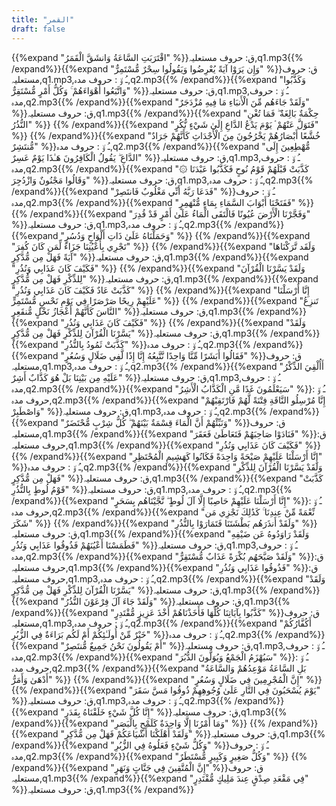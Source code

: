 ```yaml
---
title: "القمر"
draft: false
---
```

 {{%expand "اقْتَرَبَتِ السَّاعَةُ وَانشَقَّ الْقَمَرُ" %}}ق: حروف مستعلیہ,q1.mp3{{% /expand%}}{{%expand "وَإِن يَرَوْا آيَةً يُعْرِضُوا وَيَقُولُوا سِحْرٌ مُّسْتَمِرٌّ" %}}ق: حروف مستعلیہ,q1.mp3,ـُ و٘ :  حروف مدہ,q2.mp3{{% /expand%}}{{%expand "وَكَذَّبُوا وَاتَّبَعُوا أَهْوَاءَهُمْ ۚ وَكُلُّ أَمْرٍ مُّسْتَقِرٌّ" %}}ق: حروف مستعلیہ,q1.mp3,ـُ و٘ :  حروف مدہ,q2.mp3{{% /expand%}}{{%expand "وَلَقَدْ جَاءَهُم مِّنَ الْأَنبَاءِ مَا فِيهِ مُزْدَجَرٌ" %}}ق: حروف مستعلیہ,q1.mp3{{% /expand%}}{{%expand "حِكْمَةٌ بَالِغَةٌ ۖ فَمَا تُغْنِ النُّذُرُ" %}} {{% /expand%}}{{%expand "فَتَوَلَّ عَنْهُمْ ۘ يَوْمَ يَدْعُ الدَّاعِ إِلَىٰ شَيْءٍ نُّكُرٍ" %}} {{% /expand%}}{{%expand "خُشَّعًا أَبْصَارُهُمْ يَخْرُجُونَ مِنَ الْأَجْدَاثِ كَأَنَّهُمْ جَرَادٌ مُّنتَشِرٌ" %}}ـُ و٘ :  حروف مدہ,q2.mp3{{% /expand%}}{{%expand "مُّهْطِعِينَ إِلَى الدَّاعِ ۖ يَقُولُ الْكَافِرُونَ هَـٰذَا يَوْمٌ عَسِرٌ" %}}ق: حروف مستعلیہ,q1.mp3,ـُ و٘ :  حروف مدہ,q2.mp3{{% /expand%}}{{%expand "۞ كَذَّبَتْ قَبْلَهُمْ قَوْمُ نُوحٍ فَكَذَّبُوا عَبْدَنَا وَقَالُوا مَجْنُونٌ وَازْدُجِرَ" %}}ق: حروف مستعلیہ,q1.mp3,ـُ و٘ :  حروف مدہ,q2.mp3{{% /expand%}}{{%expand "فَدَعَا رَبَّهُ أَنِّي مَغْلُوبٌ فَانتَصِرْ" %}}ـُ و٘ :  حروف مدہ,q2.mp3{{% /expand%}}{{%expand "فَفَتَحْنَا أَبْوَابَ السَّمَاءِ بِمَاءٍ مُّنْهَمِرٍ" %}} {{% /expand%}}{{%expand "وَفَجَّرْنَا الْأَرْضَ عُيُونًا فَالْتَقَى الْمَاءُ عَلَىٰ أَمْرٍ قَدْ قُدِرَ" %}}ق: حروف مستعلیہ,q1.mp3,ـُ و٘ :  حروف مدہ,q2.mp3{{% /expand%}}{{%expand "وَحَمَلْنَاهُ عَلَىٰ ذَاتِ أَلْوَاحٍ وَدُسُرٍ" %}} {{% /expand%}}{{%expand "تَجْرِي بِأَعْيُنِنَا جَزَاءً لِّمَن كَانَ كُفِرَ" %}} {{% /expand%}}{{%expand "وَلَقَد تَّرَكْنَاهَا آيَةً فَهَلْ مِن مُّدَّكِرٍ" %}}ق: حروف مستعلیہ,q1.mp3{{% /expand%}}{{%expand "فَكَيْفَ كَانَ عَذَابِي وَنُذُرِ" %}} {{% /expand%}}{{%expand "وَلَقَدْ يَسَّرْنَا الْقُرْآنَ لِلذِّكْرِ فَهَلْ مِن مُّدَّكِرٍ" %}}ق: حروف مستعلیہ,q1.mp3{{% /expand%}}{{%expand "كَذَّبَتْ عَادٌ فَكَيْفَ كَانَ عَذَابِي وَنُذُرِ" %}} {{% /expand%}}{{%expand "إِنَّا أَرْسَلْنَا عَلَيْهِمْ رِيحًا صَرْصَرًا فِي يَوْمِ نَحْسٍ مُّسْتَمِرٍّ" %}} {{% /expand%}}{{%expand "تَنزِعُ النَّاسَ كَأَنَّهُمْ أَعْجَازُ نَخْلٍ مُّنقَعِرٍ" %}}ق: حروف مستعلیہ,q1.mp3{{% /expand%}}{{%expand "فَكَيْفَ كَانَ عَذَابِي وَنُذُرِ" %}} {{% /expand%}}{{%expand "وَلَقَدْ يَسَّرْنَا الْقُرْآنَ لِلذِّكْرِ فَهَلْ مِن مُّدَّكِرٍ" %}}ق: حروف مستعلیہ,q1.mp3{{% /expand%}}{{%expand "كَذَّبَتْ ثَمُودُ بِالنُّذُرِ" %}}ـُ و٘ :  حروف مدہ,q2.mp3{{% /expand%}}{{%expand "فَقَالُوا أَبَشَرًا مِّنَّا وَاحِدًا نَّتَّبِعُهُ إِنَّا إِذًا لَّفِي ضَلَالٍ وَسُعُرٍ" %}}ق: حروف مستعلیہ,q1.mp3,ـُ و٘ :  حروف مدہ,q2.mp3{{% /expand%}}{{%expand "أَأُلْقِيَ الذِّكْرُ عَلَيْهِ مِن بَيْنِنَا بَلْ هُوَ كَذَّابٌ أَشِرٌ" %}}ق: حروف مستعلیہ,q1.mp3,ـُ و٘ :  حروف مدہ,q2.mp3{{% /expand%}}{{%expand "سَيَعْلَمُونَ غَدًا مَّنِ الْكَذَّابُ الْأَشِرُ" %}}ـُ و٘ :  حروف مدہ,q2.mp3{{% /expand%}}{{%expand "إِنَّا مُرْسِلُو النَّاقَةِ فِتْنَةً لَّهُمْ فَارْتَقِبْهُمْ وَاصْطَبِرْ" %}}ق: حروف مستعلیہ,q1.mp3,ـُ و٘ :  حروف مدہ,q2.mp3{{% /expand%}}{{%expand "وَنَبِّئْهُمْ أَنَّ الْمَاءَ قِسْمَةٌ بَيْنَهُمْ ۖ كُلُّ شِرْبٍ مُّحْتَضَرٌ" %}}ق: حروف مستعلیہ,q1.mp3{{% /expand%}}{{%expand "فَنَادَوْا صَاحِبَهُمْ فَتَعَاطَىٰ فَعَقَرَ" %}}ق: حروف مستعلیہ,q1.mp3{{% /expand%}}{{%expand "فَكَيْفَ كَانَ عَذَابِي وَنُذُرِ" %}} {{% /expand%}}{{%expand "إِنَّا أَرْسَلْنَا عَلَيْهِمْ صَيْحَةً وَاحِدَةً فَكَانُوا كَهَشِيمِ الْمُحْتَظِرِ" %}}ـُ و٘ :  حروف مدہ,q2.mp3{{% /expand%}}{{%expand "وَلَقَدْ يَسَّرْنَا الْقُرْآنَ لِلذِّكْرِ فَهَلْ مِن مُّدَّكِرٍ" %}}ق: حروف مستعلیہ,q1.mp3{{% /expand%}}{{%expand "كَذَّبَتْ قَوْمُ لُوطٍ بِالنُّذُرِ" %}}ق: حروف مستعلیہ,q1.mp3,ـُ و٘ :  حروف مدہ,q2.mp3{{% /expand%}}{{%expand "إِنَّا أَرْسَلْنَا عَلَيْهِمْ حَاصِبًا إِلَّا آلَ لُوطٍ ۖ نَّجَّيْنَاهُم بِسَحَرٍ" %}}ـُ و٘ :  حروف مدہ,q2.mp3{{% /expand%}}{{%expand "نِّعْمَةً مِّنْ عِندِنَا ۚ كَذَٰلِكَ نَجْزِي مَن شَكَرَ" %}} {{% /expand%}}{{%expand "وَلَقَدْ أَنذَرَهُم بَطْشَتَنَا فَتَمَارَوْا بِالنُّذُرِ" %}}ق: حروف مستعلیہ,q1.mp3{{% /expand%}}{{%expand "وَلَقَدْ رَاوَدُوهُ عَن ضَيْفِهِ فَطَمَسْنَا أَعْيُنَهُمْ فَذُوقُوا عَذَابِي وَنُذُرِ" %}}ق: حروف مستعلیہ,q1.mp3,ـُ و٘ :  حروف مدہ,q2.mp3{{% /expand%}}{{%expand "وَلَقَدْ صَبَّحَهُم بُكْرَةً عَذَابٌ مُّسْتَقِرٌّ" %}}ق: حروف مستعلیہ,q1.mp3{{% /expand%}}{{%expand "فَذُوقُوا عَذَابِي وَنُذُرِ" %}}ق: حروف مستعلیہ,q1.mp3,ـُ و٘ :  حروف مدہ,q2.mp3{{% /expand%}}{{%expand "وَلَقَدْ يَسَّرْنَا الْقُرْآنَ لِلذِّكْرِ فَهَلْ مِن مُّدَّكِرٍ" %}}ق: حروف مستعلیہ,q1.mp3{{% /expand%}}{{%expand "وَلَقَدْ جَاءَ آلَ فِرْعَوْنَ النُّذُرُ" %}}ق: حروف مستعلیہ,q1.mp3{{% /expand%}}{{%expand "كَذَّبُوا بِآيَاتِنَا كُلِّهَا فَأَخَذْنَاهُمْ أَخْذَ عَزِيزٍ مُّقْتَدِرٍ" %}}ق: حروف مستعلیہ,q1.mp3,ـُ و٘ :  حروف مدہ,q2.mp3{{% /expand%}}{{%expand "أَكُفَّارُكُمْ خَيْرٌ مِّنْ أُولَـٰئِكُمْ أَمْ لَكُم بَرَاءَةٌ فِي الزُّبُرِ" %}}ـُ و٘ :  حروف مدہ,q2.mp3{{% /expand%}}{{%expand "أَمْ يَقُولُونَ نَحْنُ جَمِيعٌ مُّنتَصِرٌ" %}}ق: حروف مستعلیہ,q1.mp3,ـُ و٘ :  حروف مدہ,q2.mp3{{% /expand%}}{{%expand "سَيُهْزَمُ الْجَمْعُ وَيُوَلُّونَ الدُّبُرَ" %}}ـُ و٘ :  حروف مدہ,q2.mp3{{% /expand%}}{{%expand "بَلِ السَّاعَةُ مَوْعِدُهُمْ وَالسَّاعَةُ أَدْهَىٰ وَأَمَرُّ" %}} {{% /expand%}}{{%expand "إِنَّ الْمُجْرِمِينَ فِي ضَلَالٍ وَسُعُرٍ" %}} {{% /expand%}}{{%expand "يَوْمَ يُسْحَبُونَ فِي النَّارِ عَلَىٰ وُجُوهِهِمْ ذُوقُوا مَسَّ سَقَرَ" %}}ق: حروف مستعلیہ,q1.mp3,ـُ و٘ :  حروف مدہ,q2.mp3{{% /expand%}}{{%expand "إِنَّا كُلَّ شَيْءٍ خَلَقْنَاهُ بِقَدَرٍ" %}}ق: حروف مستعلیہ,q1.mp3{{% /expand%}}{{%expand "وَمَا أَمْرُنَا إِلَّا وَاحِدَةٌ كَلَمْحٍ بِالْبَصَرِ" %}} {{% /expand%}}{{%expand "وَلَقَدْ أَهْلَكْنَا أَشْيَاعَكُمْ فَهَلْ مِن مُّدَّكِرٍ" %}}ق: حروف مستعلیہ,q1.mp3{{% /expand%}}{{%expand "وَكُلُّ شَيْءٍ فَعَلُوهُ فِي الزُّبُرِ" %}}ـُ و٘ :  حروف مدہ,q2.mp3{{% /expand%}}{{%expand "وَكُلُّ صَغِيرٍ وَكَبِيرٍ مُّسْتَطَرٌ" %}} {{% /expand%}}{{%expand "إِنَّ الْمُتَّقِينَ فِي جَنَّاتٍ وَنَهَرٍ" %}}ق: حروف مستعلیہ,q1.mp3{{% /expand%}}{{%expand "فِي مَقْعَدِ صِدْقٍ عِندَ مَلِيكٍ مُّقْتَدِرٍ" %}}ق: حروف مستعلیہ,q1.mp3{{% /expand%}}